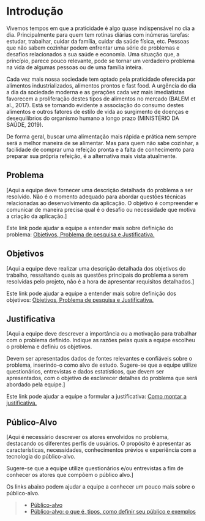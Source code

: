 # Introdução

Vivemos tempos em que a praticidade é algo quase indispensável no dia a dia. Principalmente para quem tem rotinas diárias com inúmeras tarefas: estudar, trabalhar, cuidar da família, cuidar da saúde física, etc. Pessoas que não sabem cozinhar podem enfrentar uma série de problemas e desafios relacionados a sua saúde e economia. Uma situação que, a princípio, parece pouco relevante, pode se tornar um verdadeiro problema na vida de algumas pessoas ou de uma família inteira.

Cada vez mais nossa sociedade tem optado pela praticidade oferecida por alimentos industrializados, alimentos prontos e fast food. A urgência do dia a dia da sociedade moderna e as gerações cada vez mais imediatistas favorecem a proliferação destes tipos de alimentos no mercado (BALEM et al., 2017). Está se tornando evidente a associação do consumo destes alimentos e outros fatores de estilo de vida ao surgimento de doenças e desequilíbrios do organismo humano a longo prazo (MINISTÉRIO DA SAÚDE, 2019). 

De forma geral, buscar uma alimentação mais rápida e prática nem sempre será a melhor maneira de se alimentar. Mas para quem não sabe cozinhar, a facilidade de comprar uma refeição pronta e a falta de conhecimento para preparar sua própria refeição, é a alternativa mais vista atualmente.

## Problema
[Aqui a equipe deve fornecer uma descrição detalhada do problema a ser resolvido. Não é o momento adequado para abordar questões técnicas relacionadas ao desenvolvimento da aplicação. O objetivo é compreender e comunicar de maneira precisa qual é o desafio ou necessidade que motiva a criação da aplicação.]

Este link pode ajudar a equipe a entender mais sobre definição do problema: [Objetivos, Problema de pesquisa e Justificativa.](https://medium.com/@versioparole/objetivos-problema-de-pesquisa-e-justificativa-c98c8233b9c3)


## Objetivos

[Aqui a equipe deve realizar uma descrição detalhada dos objetivos do trabalho, ressaltando quais as questões principais do problema a serem resolvidas pelo projeto, não é a hora de apresentar requisitos detalhados.]
 
Este link pode ajudar a equipe a entender mais sobre definição dos objetivos: [Objetivos, Problema de pesquisa e Justificativa.](https://medium.com/@versioparole/objetivos-problema-de-pesquisa-e-justificativa-c98c8233b9c3)

## Justificativa

[Aqui a equipe deve descrever a importância ou a motivação para trabalhar com o problema definido. Indique as razões pelas quais a equipe escolheu o problema e definiu os objetivos.

Devem ser apresentados dados de fontes relevantes e confiáveis sobre o problema, inserindo-o como alvo de estudo. Sugere-se que a equipe utilize questionários, entrevistas e dados estatísticos, que devem ser apresentados, com o objetivo de esclarecer detalhes do problema que será abordado pela equipe.]

Este link pode ajudar a equipe a formular a justificativa: [Como montar a justificativa.](https://guiadamonografia.com.br/como-montar-justificativa-do-tcc/)

## Público-Alvo

[Aqui é necessário descrever os atores envolvidos no problema, destacando os diferentes perfis de usuários. O propósito é apresentar as características, necessidades, conhecimentos prévios e experiência com a tecnologia do público-alvo.

Sugere-se que a equipe utilize questionários e/ou entrevistas a fim de conhecer os atores que compõem o público alvo.]

Os links abaixo podem ajudar a equipe a conhecer um pouco mais sobre o público-alvo. 

> - [Público-alvo](https://blog.hotmart.com/pt-br/publico-alvo/)
> - [Público-alvo: o que é, tipos, como definir seu público e exemplos](https://klickpages.com.br/blog/publico-alvo-o-que-e/)

